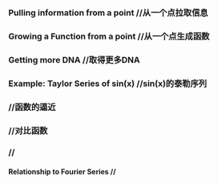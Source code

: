### 
### Pulling information from a point  //从一个点拉取信息
### Growing a Function from a point //从一个点生成函数
### Getting more DNA  //取得更多DNA
### Example: Taylor Series of sin(x)  //sin(x)的泰勒序列
### //函数的逼近
### //对比函数
### //
####  Relationship to Fourier Series  //

